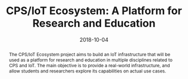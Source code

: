 ---
abstract: The CPS/IoT Ecosystem project aims to build an IoT infrastructure that will
  be used as a platform for research and education in multiple disciplines related
  to CPS and IoT. The main objective is to provide a real-world infrastructure, and
  allow students and researchers explore its capabilities on actual use cases.
authors:
- Haris Isakovic
- Denise Ratasich
- Christian Hirsch
- Michael Platzer
- Bernhard Wally
- Thomas Rausch
- Dejan Nickovic
- Willibald Krenn
- Gertrude Kappel
- Schahram Dustdar
- Radu Grosu
date: '2018-10-04'
featured: false
links:
- name: Publik
  url: https://publik.tuwien.ac.at/showentry.php?ID=276165&lang=2
publication_types:
- '1'
publishDate: '2018-10-04'
specifics: 'Vortrag: 14th Workshop on Embedded and Cyber-Physical Systems Education
  (WESE 2018), Turin, Italien; 04.10.2018 - 05.10.2018; in: "Cyber Physical Systems.
  Model-Based Design. 8th International Workshop on Model-Based Design of Cyber Physical
  Systems (CyPhy 2018), and 14th International Workshop on Embedded and Cyber-Physical
  Systems Education (WESE 2018)", R. Chamberlain, W. Taha, M. Törngren (Hrg.); Springer
  International Publishing, (2019), ISBN: 978-3-030-23702-8.'
title: 'CPS/IoT Ecosystem: A Platform for Research and Education'
url_pdf: ''
---
